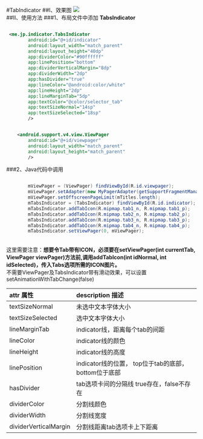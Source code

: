 ﻿#TabIndicator
##Ⅰ、效果图
![](http://g.recordit.co/2T9oxJj8Ym.gif)
</br>
##Ⅱ、使用方法
###1、布局文件中添加 **TabsIndicator**

```xml

 <me.jp.indicator.TabsIndicator
        android:id="@+id/indicator"
        android:layout_width="match_parent"
        android:layout_height="40dp"
        app:dividerColor="#90ffffff"
        app:linePosition="bottom"
        app:dividerVerticalMargin="8dp"
        app:dividerWidth="2dp"
        app:hasDivider="true"
        app:lineColor="@android:color/white"
        app:lineHeight="2dp"
        app:lineMarginTab="5dp"
        app:textColor="@color/selector_tab"
        app:textSizeNormal="14sp"
        app:textSizeSelected="18sp"
        />


    <android.support.v4.view.ViewPager
        android:id="@+id/viewpager"
        android:layout_width="match_parent"
        android:layout_height="match_parent"
        />

```
###2、Java代码中调用
```java

		mViewPager = (ViewPager) findViewById(R.id.viewpager);
        mViewPager.setAdapter(new MyPagerAdapter(getSupportFragmentManager(), mTitles));
        mViewPager.setOffscreenPageLimit(mTitles.length);
        mTabsIndicator = (TabsIndicator) findViewById(R.id.indicator);
        mTabsIndicator.addTabIcon(R.mipmap.tab1_n, R.mipmap.tab1_p);
        mTabsIndicator.addTabIcon(R.mipmap.tab2_n, R.mipmap.tab2_p);
        mTabsIndicator.addTabIcon(R.mipmap.tab3_n, R.mipmap.tab3_p);
        mTabsIndicator.addTabIcon(R.mipmap.tab4_n, R.mipmap.tab4_p);
        mTabsIndicator.setViewPager(0, mViewPager);
```
 </br>这里需要注意：**想要令Tab带有ICON，必须要在setViewPager(int currentTab, ViewPager viewPager)方法前,调用addTabIcon(int idNormal, int idSelected)，传入Tabs选项所需的ICON图片。**</br>
不需要ViewPager及TabsIndicator带有滑动效果，可以设置setAnimationWithTabChange(false)



| attr 属性             | description 描述 |
|:---				   |:---|
| textSizeNormal  	   | 未选中文本字体大小 |
| textSizeSelected     | 选中文本字体大小 |
| lineMarginTab	 	   | indicator线，距离每个tab的间距 |
| lineColor 		   |indicator线的颜色 |
| lineHeight 		   | indicator线的高度|
| linePosition 		   | indicator线的位置， top位于tab的底部，bottom位于底部 |
| hasDivider 	       | tab选项卡间的分隔线 true存在，false不存在 |
| dividerColor  	   | 分割线颜色 |
| dividerWidth         | 分割线宽度 |
| dividerVerticalMargin 	 | 分割线距离tab选项卡上下距离 |
